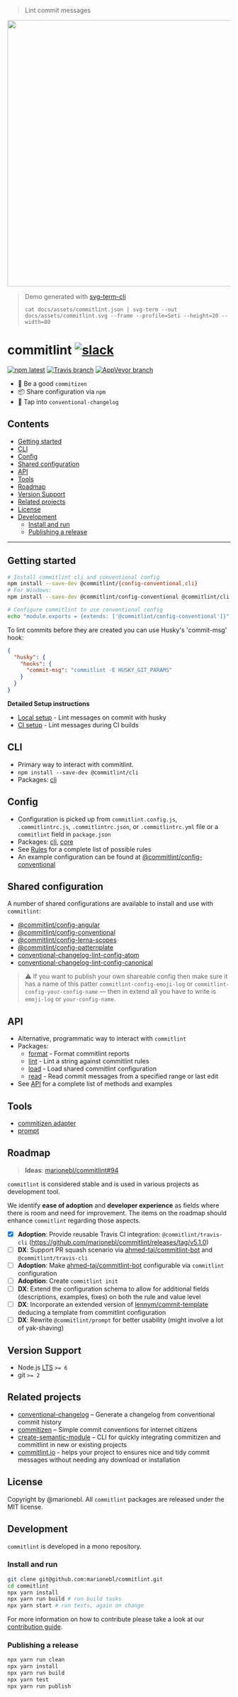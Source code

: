 > Lint commit messages

<p align="center">
  <img width="600" src="https://cdn.rawgit.com/marionebl/commitlint/3594397919c6188ce31ccfc94a0113d625d55516/docs/assets/commitlint.svg">
</p>

> Demo generated with [svg-term-cli](https://github.com/marionebl/svg-term-cli) 
>
> `cat docs/assets/commitlint.json | svg-term --out docs/assets/commitlint.svg --frame --profile=Seti --height=20 --width=80`

# commitlint [![slack][11]][12]

[![npm latest][2]][3] [![Travis branch][4]][5] [![AppVeyor branch][6]][7]


*  🚓  Be a good `commitizen`
*  📦  Share configuration via `npm`
*  🤖  Tap into `conventional-changelog`

## Contents

* [Getting started](#getting-started)
* [CLI](#cli)
* [Config](#config)
* [Shared configuration](#shared-configuration)
* [API](#api)
* [Tools](#tools)
* [Roadmap](#roadmap) 
* [Version Support](#version-support)
* [Related projects](#related-projects)
* [License](#license)
* [Development](#development)
  * [Install and run](#install-and-run)
  * [Publishing a release](#publishing-a-release)

* * *

## Getting started

```sh
# Install commitlint cli and conventional config
npm install --save-dev @commitlint/{config-conventional,cli}
# For Windows:
npm install --save-dev @commitlint/config-conventional @commitlint/cli

# Configure commitlint to use conventional config
echo "module.exports = {extends: ['@commitlint/config-conventional']}" > commitlint.config.js
```


To lint commits before they are created you can use Husky's 'commit-msg' hook:
```json
{
  "husky": {
    "hooks": {
      "commit-msg": "commitlint -E HUSKY_GIT_PARAMS"
    }  
  }
}
```


**Detailed Setup instructions**

* [Local setup](http://marionebl.github.io/commitlint/#/guides-local-setup) - Lint messages on commit with husky
* [CI setup](http://marionebl.github.io/commitlint/#/guides-ci-setup) - Lint messages during CI builds


## CLI

* Primary way to interact with commitlint.
* `npm install --save-dev @commitlint/cli`
* Packages: [cli](./@commitlint/cli)

## Config

* Configuration is picked up from `commitlint.config.js`, `.commitlintrc.js`, `.commitlintrc.json`, or `.commitlintrc.yml` file or a `commitlint` field in `package.json`
* Packages: [cli](./@commitlint/cli), [core](./@commitlint/core)
* See [Rules](./docs/reference-rules.md) for a complete list of possible rules
* An example configuration can be found at [@commitlint/config-conventional](./@commitlint/config-conventional/index.js)

## Shared configuration

A number of shared configurations are available to install and use with `commitlint`:

* [@commitlint/config-angular](./@commitlint/config-angular)
* [@commitlint/config-conventional](./@commitlint/config-conventional)
* [@commitlint/config-lerna-scopes](./@commitlint/config-lerna-scopes)
* [@commitlint/config-patternplate](./@commitlint/config-patternplate)
* [conventional-changelog-lint-config-atom](https://github.com/erikmueller/conventional-changelog-lint-config-atom)
* [conventional-changelog-lint-config-canonical](https://github.com/gajus/conventional-changelog-lint-config-canonical)

>⚠️ If you want to publish your own shareable config then make sure it has a name of this patter `commitlint-config-emoji-log` or `commitlint-config-your-config-name` — then in extend all you have to write is `emoji-log` or `your-config-name`. 

## API

* Alternative, programmatic way to interact with `commitlint`
* Packages: 
  * [format](./@commitlint/format) - Format commitlint reports
  * [lint](./@commitlint/lint) - Lint a string against commitlint rules
  * [load](./@commitlint/load) - Load shared commitlint configuration
  * [read](./@commitlint/read) - Read commit messages from a specified range or last edit
* See [API](./docs/reference-api.md) for a complete list of methods and examples

## Tools

* [commitizen adapter](./@commitlint/prompt)
* [prompt](./@commitlint/prompt-cli)

## Roadmap

> **Ideas**: [marionebl/commitlint#94](https://github.com/marionebl/commitlint/issues/94)

`commitlint` is considered stable and is used in various projects as development tool. 

We identify **ease of adoption** and **developer experience** as fields where there
is room and need for improvement. The items on the roadmap should enhance `commitlint` regarding those aspects.

* [x] **Adoption**: Provide reusable Travis CI integration: `@commitlint/travis-cli` (https://github.com/marionebl/commitlint/releases/tag/v5.1.0)
* [ ] **DX**: Support PR squash scenario via [ahmed-taj/commitlint-bot](https://github.com/ahmed-taj/commitlint-bot/) and `@commitlint/travis-cli`
* [ ] **Adoption**: Make [ahmed-taj/commitlint-bot](https://github.com/ahmed-taj/commitlint-bot/) configurable via `commitlint` configuration
* [ ] **Adoption**: Create `commitlint init`
* [ ] **DX**: Extend the configuration schema to allow for additional fields (descriptions, examples, fixes) on both the rule and value level
* [ ] **DX**: Incorporate an extended version of [lennym/commit-template](https://github.com/lennym/commit-template) deducing a template from commitlint configuration
* [ ] **DX**: Rewrite `@commitlint/prompt` for better usability (might involve a lot of yak-shaving)

## Version Support

* Node.js [LTS](https://github.com/nodejs/LTS#lts-schedule) `>= 6`
* git `>= 2`

## Related projects

* [conventional-changelog](https://git.io/v18sw) – Generate a changelog from conventional commit history
* [commitizen](https://git.io/vwTym) – Simple commit conventions for internet citizens
* [create-semantic-module](https://git.io/vFjFg) – CLI for quickly integrating commitizen and commitlint in new or existing projects
* [commitlint.io](https://github.com/tomasen/commitlintio) - helps your project to ensures nice and tidy commit messages without needing any download or installation

## License
Copyright by @marionebl. All `commitlint` packages are released under the MIT license.

## Development

`commitlint` is developed in a mono repository.

### Install and run

```sh
git clone git@github.com:marionebl/commitlint.git
cd commitlint
npx yarn install
npx yarn run build # run build tasks
npx yarn start # run tests, again on change
```

For more information on how to contribute please take a look at our [contribution guide](./.github/CONTRIBUTING.md).

### Publishing a release

```sh
npx yarn run clean
npx yarn install
npx yarn run build
npx yarn test
npx yarn run publish
```


[0]: https://img.shields.io/badge/stability-stable-green.svg?style=flat-square
[1]: https://nodejs.org/api/documentation.html#documentation_stability_index
[2]: https://img.shields.io/npm/v/@commitlint/cli.svg?style=flat-square
[3]: https://npmjs.org/package/@commitlint/cli
[4]: https://img.shields.io/travis/marionebl/commitlint/master.svg?style=flat-square
[5]: https://travis-ci.org/marionebl/commitlint
[6]: https://img.shields.io/appveyor/ci/marionebl/commitlint/master.svg?style=flat-square
[7]: https://ci.appveyor.com/project/marionebl/commitlint

[8]: https://img.shields.io/badge/stability-experimental-orange.svg?style=flat-square
[9]: https://nodejs.org/api/documentation.html#documentation_stability_index

[10]: https://img.shields.io/npm/v/@commitlint/cli/next.svg?style=flat-square

[11]: http://devtoolscommunity.herokuapp.com/badge.svg?style=flat-square
[12]: http://devtoolscommunity.herokuapp.com
